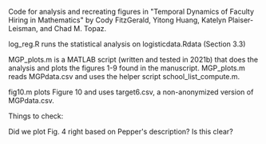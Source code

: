 Code for analysis and recreating figures in "Temporal Dynamics of Faculty Hiring in Mathematics" by Cody FitzGerald, Yitong Huang, Katelyn Plaiser-Leisman, and Chad M. Topaz. 

log_reg.R runs the statistical analysis on logisticdata.Rdata (Section 3.3)

MGP_plots.m is a MATLAB script (written and tested in 2021b) that does the analysis and 
plots the figures 1-9 found in the manuscript. MGP_plots.m reads MGPdata.csv and uses the helper script school_list_compute.m. 

fig10.m plots Figure 10 and uses target6.csv, a non-anonymized version of MGPdata.csv.

Things to check: 

Did we plot Fig. 4 right based on Pepper's description? Is this clear? 


